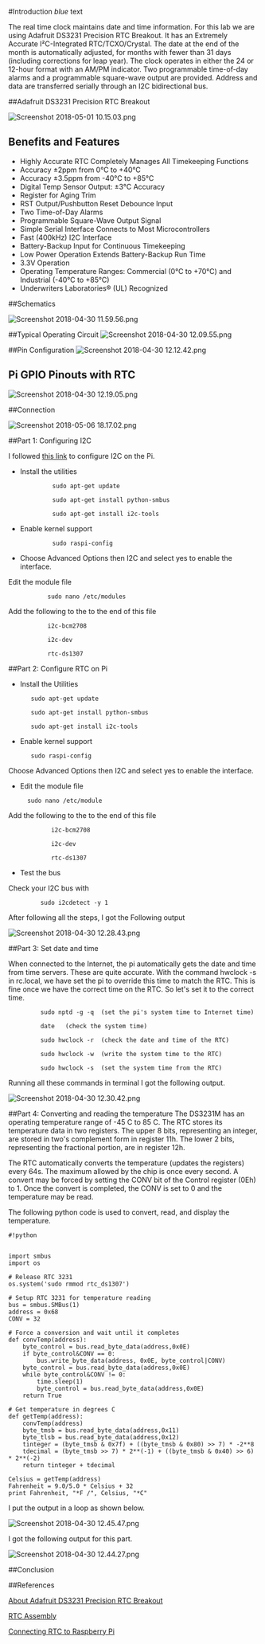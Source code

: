 #Introduction
*blue* text</span>

The real time clock maintains date and time information. For this lab we are using Adafruit DS3231 Precision RTC Breakout. It has an Extremely Accurate I²C-Integrated RTC/TCXO/Crystal. The date at the end of the month is automatically adjusted, for months with fewer than 31 days (including corrections for leap year). The clock operates in either the 24 or 12-hour format with an AM/PM indicator. Two programmable time-of-day alarms and a programmable square-wave output are provided. Address and data are transferred serially through an I2C bidirectional bus.

##Adafruit DS3231 Precision RTC Breakout

![Screenshot 2018-05-01 10.15.03.png](https://bitbucket.org/repo/BgdaKR7/images/657605281-Screenshot%202018-05-01%2010.15.03.png)

## Benefits and Features 
* Highly Accurate RTC Completely Manages All Timekeeping Functions
*  Accuracy ±2ppm from 0°C to +40°C
* Accuracy ±3.5ppm from -40°C to +85°C
* Digital Temp Sensor Output: ±3°C Accuracy
* Register for Aging Trim
* RST Output/Pushbutton Reset Debounce Input
* Two Time-of-Day Alarms
* Programmable Square-Wave Output Signal
* Simple Serial Interface Connects to Most Microcontrollers
* Fast (400kHz) I2C Interface
* Battery-Backup Input for Continuous Timekeeping
* Low Power Operation Extends Battery-Backup Run Time
* 3.3V Operation
* Operating Temperature Ranges: Commercial (0°C to +70°C) and Industrial (-40°C to +85°C)
* Underwriters Laboratories® (UL) Recognized

##Schematics

![Screenshot 2018-04-30 11.59.56.png](https://bitbucket.org/repo/BgdaKR7/images/1697195301-Screenshot%202018-04-30%2011.59.56.png)

##Typical Operating Circuit
![Screenshot 2018-04-30 12.09.55.png](https://bitbucket.org/repo/BgdaKR7/images/1266828269-Screenshot%202018-04-30%2012.09.55.png)

##Pin Configuration
![Screenshot 2018-04-30 12.12.42.png](https://bitbucket.org/repo/BgdaKR7/images/1255289002-Screenshot%202018-04-30%2012.12.42.png)

## Pi GPIO Pinouts with RTC
![Screenshot 2018-04-30 12.19.05.png](https://bitbucket.org/repo/BgdaKR7/images/3162830509-Screenshot%202018-04-30%2012.19.05.png)

##Connection

![Screenshot 2018-05-06 18.17.02.png](https://bitbucket.org/repo/BgdaKR7/images/2291408983-Screenshot%202018-05-06%2018.17.02.png)

##Part 1: Configuring I2C

I followed [this link](https://learn.adafruit.com/adafruits-raspberry-pi-lesson-4-gpio-setup/configuring-i2c
) to configure I2C on the Pi.


* Install the utilities
 
               sudo apt-get update

               sudo apt-get install python-smbus

               sudo apt-get install i2c-tools

* Enable kernel support

               sudo raspi-config

* Choose Advanced Options then I2C and select yes to enable the interface.

Edit the module file

               sudo nano /etc/modules

Add the following to the to the end of this file
           
               i2c-bcm2708

               i2c-dev

               rtc-ds1307
 


##Part 2: Configure RTC on Pi

* Install the Utilities
       
         sudo apt-get update

         sudo apt-get install python-smbus

         sudo apt-get install i2c-tools

* Enable kernel support
       
         sudo raspi-config

Choose Advanced Options then I2C and select yes to enable the interface.

* Edit the module file

        sudo nano /etc/module

Add the following to the to the end of this file

                i2c-bcm2708

                i2c-dev

                rtc-ds1307

* Test the bus

Check your I2C bus with
      
             sudo i2cdetect -y 1

After following all the steps, I got the Following output

![Screenshot 2018-04-30 12.28.43.png](https://bitbucket.org/repo/BgdaKR7/images/148155558-Screenshot%202018-04-30%2012.28.43.png)

##Part 3: Set date and time

When connected to the Internet, the pi automatically gets the date and time from time servers. These are quite accurate. With the command hwclock -s in rc.local, we have set the pi to override this time to match the RTC. This is fine once we have the correct time on the RTC. So let's set it to the correct time.

             sudo nptd -g -q  (set the pi's system time to Internet time)

             date   (check the system time)

             sudo hwclock -r  (check the date and time of the RTC)

             sudo hwclock -w  (write the system time to the RTC)

             sudo hwclock -s  (set the system time from the RTC)

Running all these commands in terminal I got the following output.

![Screenshot 2018-04-30 12.30.42.png](https://bitbucket.org/repo/BgdaKR7/images/2390713276-Screenshot%202018-04-30%2012.30.42.png)

##Part 4: Converting and reading the temperature
The DS3231M has an operating temperature range of -45 C to 85 C. The RTC stores its temperature data in two registers. The upper 8 bits, representing an integer, are stored in two's complement form in register 11h. The lower 2 bits, representing the fractional portion, are in register 12h.

The RTC automatically converts the temperature (updates the registers) every 64s. The maximum allowed by the chip is once every second. A convert may be forced by setting the CONV bit of the Control register (0Eh) to 1. Once the convert is completed, the CONV is set to 0 and the temperature may be read.

The following python code is used to convert, read, and display the temperature.


```
#!python


import smbus
import os

# Release RTC 3231
os.system('sudo rmmod rtc_ds1307')

# Setup RTC 3231 for temperature reading
bus = smbus.SMBus(1)
address = 0x68
CONV = 32

# Force a conversion and wait until it completes
def convTemp(address):
    byte_control = bus.read_byte_data(address,0x0E)
    if byte_control&CONV == 0:
        bus.write_byte_data(address, 0x0E, byte_control|CONV)
    byte_control = bus.read_byte_data(address,0x0E)
    while byte_control&CONV != 0:
        time.sleep(1)
        byte_control = bus.read_byte_data(address,0x0E)
    return True

# Get temperature in degrees C
def getTemp(address):
    convTemp(address)
    byte_tmsb = bus.read_byte_data(address,0x11)
    byte_tlsb = bus.read_byte_data(address,0x12)
    tinteger = (byte_tmsb & 0x7f) + ((byte_tmsb & 0x80) >> 7) * -2**8
    tdecimal = (byte_tmsb >> 7) * 2**(-1) + ((byte_tmsb & 0x40) >> 6) * 2**(-2)
    return tinteger + tdecimal

Celsius = getTemp(address)
Fahrenheit = 9.0/5.0 * Celsius + 32
print Fahrenheit, "*F /", Celsius, "*C"
```

I put the output in a loop as shown below. 

![Screenshot 2018-04-30 12.45.47.png](https://bitbucket.org/repo/BgdaKR7/images/1514071297-Screenshot%202018-04-30%2012.45.47.png)

I got the following output for this part.

![Screenshot 2018-04-30 12.44.27.png](https://bitbucket.org/repo/BgdaKR7/images/2417480648-Screenshot%202018-04-30%2012.44.27.png)

##Conclusion





##References

[About Adafruit DS3231 Precision RTC Breakout](https://cdn-shop.adafruit.com/product-files/3013/DS3231.pdf)

[RTC Assembly](https://learn.adafruit.com/adafruit-ds3231-precision-rtc-breakout/assembly)

[Connecting RTC to Raspberry Pi](http://www.intellamech.com/RaspberryPi-projects/rpi_RTCds3231)